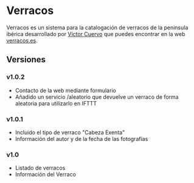 # Verracos #
Verracos es un sistema para la catalogación de verracos de la peninsula ibérica desarrollado por [Víctor Cuervo][1] que puedes encontrar en la web [verracos.es][2].


## Versiones
### v1.0.2
* Contacto de la web mediante formulario
* Añadido un servicio /aleatorio que devuelve un verraco de forma aleatoria para utilizarlo en IFTTT


### v1.0.1 
* Incluido el tipo de verraco "Cabeza Exenta"
* Información del autor y de la fecha de las fotografías

### v1.0
* Listado de verracos
* Información del Verraco


[1]: https://github.com/victorcuervo
[2]: http://www.verracos.es